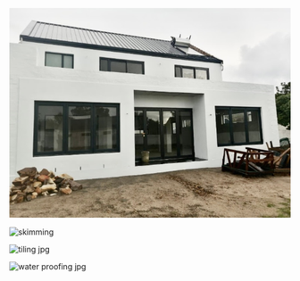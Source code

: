 ![painting.jpg.jpg](https://raw.githubusercontent.com/najmajinow/Eazy-Q-Solution/main/painting.jpg.jpg)







![skimming](https://github.com/user-attachments/assets/3bb4101b-e017-473f-afdf-533e35edc7b3)

![tiling jpg](https://github.com/user-attachments/assets/921667d2-b789-4951-b2cc-a32eb3f31954)

![water proofing jpg](https://github.com/user-attachments/assets/348ba43c-7ec5-4057-98be-813d128f293f)

